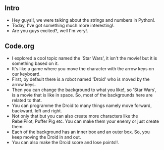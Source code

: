 ## Intro
- Hey guys!!, we were talking about the strings and numbers in Python!.
- Today, I've got something much more interesting!.
- Are you guys excited?, well I'm very!.

## Code.org
- I explored a cool topic named the 'Star Wars', it isn't the movie! but it is something based on it.
- It's like a game where you move the character with the arrow keys on our keyboard.
- First, by default there is a robot named 'Droid' who is moved by the arrow keys.
- Then you can change the background to what you like!, so 'Star Wars', is a movie that is like in space. So, most of the backgrounds here are related to that.
- You can programme the Droid to many things namely move forward, backward, left and right. 
- Not only that but you can also create more characters like the RebelPilot, Puffer Pig etc. You can make them your enemy or just create them.
- Each of the background has an inner box and an outer box. So, you keep moving the Droid in and out.
- You can also make the Droid score and lose points!!.
